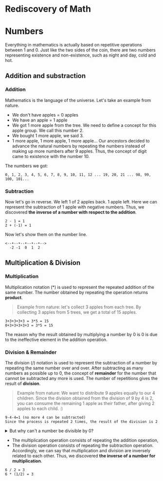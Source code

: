 # Rediscovery of Math

# Numbers
Everything in mathematics is actually based on repetitive operations between 1 and 0. Just like the two sides of the coin, there are two numbers representing existence and non-existence, such as night and day, cold and hot.

## Addition and substraction

### Addition
Mathematics is the language of the universe. Let's take an example from nature.
- We don't have apples = 0 apples
- We have an apple = 1 apple
- We got 1 more apple from the tree. We need to define a concept for this apple group. We call this number 2.
- We bought 1 more apple, we said 3.
- 1 more apple, 1 more apple, 1 more apple... Our ancestors decided to advance the natural numbers by repeating the numbers instead of making up more numbers after 9 apples. Thus, the concept of digit came to existence with the number 10.

The numbers we got:
```
0, 1, 2, 3, 4, 5, 6, 7, 8, 9, 10, 11, 12 ... 19, 20, 21 ... 98, 99, 100, 101...
```

### Subtraction
Now let's go in reverse. We left 1 of 2 apples back. 1 apple left. Here we can represent the subtraction of 1 apple with negative numbers. Thus, we discovered **the inverse of a number with respect to the addition**.
```
2 - 1 = 1
2 + (-1) = 1
```

Now let's show them on the number line.
```
<--•--•--•--•--•-->
  -2 -1  0  1  2
```

## Multiplication & Division

### Multiplication
Multiplication notation (\*) is used to represent the repeated addition of the same number. The number obtained by repeating the operation returns **product**.
> Example from nature: let's collect 3 apples from each tree. By collecting 3 apples from 5 trees, we get a total of 15 apples.
```
3+3+3+3+3 = 3*5 = 15
0+3+3+3+3+3 = 3*5 = 15
```
The reason why the result obtained by multiplying a number by 0 is 0 is due to the ineffective element in the addition operation.

### Division & Remainder
The division (/) notation is used to represent the subtraction of a number by repeating the same number over and over. After subtracting as many numbers as possible up to 0, the concept of **remainder** for the number that cannot be subtracted any more is used. The number of repetitions gives the result of **division**.
> Example from nature: We want to distribute 9 apples equally to our 4 children. Since the division obtained from the division of 9 by 4 is 2, you can consume the remaining 1 apple as their father, after giving 2 apples to each child. :)
```
9-4-4=1 (no more 4 can be subtracted)
Since the process is repeated 2 times, the result of the division is 2
```

<details>
<summary>
But why can't a number be divisible by 0?
</summary>
This is where our first limitation comes into play. Because by constantly subtracting 0 from a number, 0 is not reached. It is described as UNDEFINED because it cannot be solved forever and the result cannot be reached when trying to do this operation.
Except for 0/0, this transaction is UNCERTAIN for now because it is a transaction where both rules overlap.
</details>

- The multiplication operation consists of repeating the addition operation,
- The division operation consists of repeating the subtraction operation.
Accordingly, we can say that multiplication and division are inversely related to each other.
Thus, we discovered **the inverse of a number for multiplication**.
```
6 / 2 = 3
6 * (1/2) = 3
```